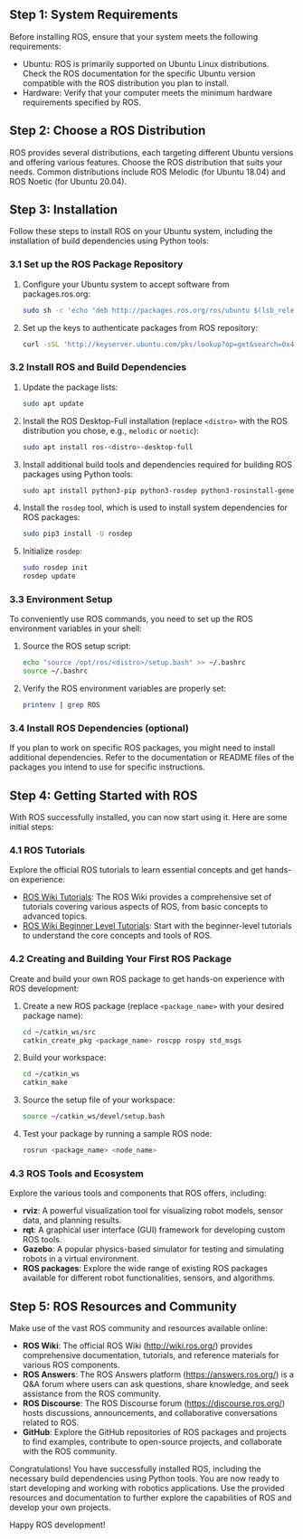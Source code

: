 ## Step 1: System Requirements
Before installing ROS, ensure that your system meets the following requirements:
- Ubuntu: ROS is primarily supported on Ubuntu Linux distributions. Check the ROS documentation for the specific Ubuntu version compatible with the ROS distribution you plan to install.
- Hardware: Verify that your computer meets the minimum hardware requirements specified by ROS.

## Step 2: Choose a ROS Distribution
ROS provides several distributions, each targeting different Ubuntu versions and offering various features. Choose the ROS distribution that suits your needs. Common distributions include ROS Melodic (for Ubuntu 18.04) and ROS Noetic (for Ubuntu 20.04).

## Step 3: Installation
Follow these steps to install ROS on your Ubuntu system, including the installation of build dependencies using Python tools:

### 3.1 Set up the ROS Package Repository
1. Configure your Ubuntu system to accept software from packages.ros.org:
   ```bash
   sudo sh -c 'echo "deb http://packages.ros.org/ros/ubuntu $(lsb_release -sc) main" > /etc/apt/sources.list.d/ros-latest.list'
   ```

2. Set up the keys to authenticate packages from ROS repository:
   ```bash
   curl -sSL 'http://keyserver.ubuntu.com/pks/lookup?op=get&search=0x421C365BD9FF1F717815A3895523BAEEB01FA116' | sudo apt-key add -
   ```

### 3.2 Install ROS and Build Dependencies
1. Update the package lists:
   ```bash
   sudo apt update
   ```

2. Install the ROS Desktop-Full installation (replace `<distro>` with the ROS distribution you chose, e.g., `melodic` or `noetic`):
   ```bash
   sudo apt install ros-<distro>-desktop-full
   ```

3. Install additional build tools and dependencies required for building ROS packages using Python tools:
   ```bash
   sudo apt install python3-pip python3-rosdep python3-rosinstall-generator python3-vcstool build-essential
   ```

4. Install the `rosdep` tool, which is used to install system dependencies for ROS packages:
   ```bash
   sudo pip3 install -U rosdep
   ```

5. Initialize `rosdep`:
   ```bash
   sudo rosdep init
   rosdep update
   ```

### 3.3 Environment Setup
To conveniently use ROS commands, you need to set up the ROS environment variables in your shell:

1. Source the ROS setup script:
   ```bash
   echo "source /opt/ros/<distro>/setup.bash" >> ~/.bashrc
   source ~/.bashrc
   ```

2. Verify the ROS environment variables are properly set:
   ```bash
   printenv | grep ROS
   ```

### 3.4 Install ROS Dependencies (optional)
If you plan to work on specific ROS packages, you might need to install additional dependencies. Refer to the documentation or README files of the packages you intend to use for specific instructions.

## Step 4: Getting Started with ROS
With ROS successfully installed, you can now start using it. Here are some initial steps:

### 4.1 ROS Tutorials
Explore the official ROS tutorials to learn essential concepts and get hands-on experience:
- [ROS Wiki Tutorials](http://wiki.ros.org/ROS/Tutorials): The ROS Wiki provides a comprehensive set of tutorials covering various aspects of ROS, from basic concepts to advanced topics.
- [ROS Wiki Beginner Level Tutorials](http://wiki.ros.org/ROS/Tutorials#Beginner_Level): Start with the beginner-level tutorials to understand the core concepts and tools of ROS.

### 4.2 Creating and Building Your First ROS Package
Create and build your own ROS package to get hands-on experience with ROS development:
1. Create a new ROS package (replace `<package_name>` with your desired package name):
   ```bash
   cd ~/catkin_ws/src
   catkin_create_pkg <package_name> roscpp rospy std_msgs
   ```

2. Build your workspace:
   ```bash
   cd ~/catkin_ws
   catkin_make
   ```

3. Source the setup file of your workspace:
   ```bash
   source ~/catkin_ws/devel/setup.bash
   ```

4. Test your package by running a sample ROS node:
   ```bash
   rosrun <package_name> <node_name>
   ```

### 4.3 ROS Tools and Ecosystem
Explore the various tools and components that ROS offers, including:
- **rviz**: A powerful visualization tool for visualizing robot models, sensor data, and planning results.
- **rqt**: A graphical user interface (GUI) framework for developing custom ROS tools.
- **Gazebo**: A popular physics-based simulator for testing and simulating robots in a virtual environment.
- **ROS packages**: Explore the wide range of existing ROS packages available for different robot functionalities, sensors, and algorithms.

## Step 5: ROS Resources and Community
Make use of the vast ROS community and resources available online:
- **ROS Wiki**: The official ROS Wiki (http://wiki.ros.org/) provides comprehensive documentation, tutorials, and reference materials for various ROS components.
- **ROS Answers**: The ROS Answers platform (https://answers.ros.org/) is a Q&A forum where users can ask questions, share knowledge, and seek assistance from the ROS community.
- **ROS Discourse**: The ROS Discourse forum (https://discourse.ros.org/) hosts discussions, announcements, and collaborative conversations related to ROS.
- **GitHub**: Explore the GitHub repositories of ROS packages and projects to find examples, contribute to open-source projects, and collaborate with the ROS community.

Congratulations! You have successfully installed ROS, including the necessary build dependencies using Python tools. You are now ready to start developing and working with robotics applications. Use the provided resources and documentation to further explore the capabilities of ROS and develop your own projects.

Happy ROS development!
